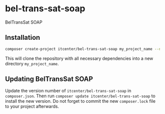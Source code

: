 # bel-trans-sat-soap
BelTransSat SOAP

## Installation

```bash
composer create-project itcenter/bel-trans-sat-soap my_project_name --no-interaction --stability=dev
```

This will clone the repository with all necessary dependencies into a new directory `my_project_name`.

## Updating BelTransSat SOAP

Update the version number of `itcenter/bel-trans-sat-soap` in `composer.json`. Then run `composer update itcenter/bel-trans-sat-soap`
to install the new version. Do not forget to commit the new `composer.lock` file to your project afterwards.
